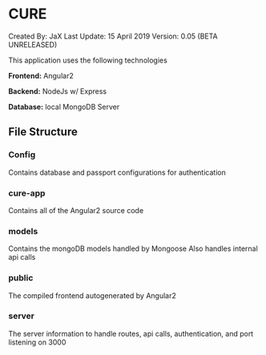 # CURE
Created By: JaX
Last Update: 15 April 2019
Version: 0.05 (BETA UNRELEASED)

This application uses the following technologies

**Frontend:** Angular2

**Backend:** NodeJs w/ Express

**Database:** local MongoDB Server


## File Structure
### Config
Contains database and passport configurations for authentication
### cure-app
Contains all of the Angular2 source code
### models
Contains the mongoDB models handled by Mongoose
Also handles internal api calls
### public
The compiled frontend autogenerated by Angular2
### server
The server information to handle routes, api calls, authentication, and port listening on 3000
